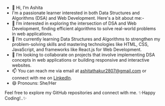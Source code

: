 - 👋 Hi, I’m Ashita
- I'm a passionate learner interested in both Data Structures and Algorithms (DSA) and Web Development. Here's a bit about me:-
- 👀 I’m interested in exploring the intersection of DSA and Web Development, finding efficient algorithms to solve real-world problems in web applications.
- 🌱 I’m currently learning Data Structures and Algorithms to strengthen my problem-solving skills and mastering technologies like HTML, CSS, JavaScript, and frameworks like React.js for Web Development.
- 💞️ I’m looking to collaborate on projects that involve implementing DSA concepts in web applications or building responsive and interactive websites.
- 📫 You can reach me via email at ashitathakur2807@gmail.com or connect with me on [LinkedIn](https://www.linkedin.com/in/ashita-thakur/).
- 😄 Pronouns: She/Her


Feel free to explore my GitHub repositories and connect with me. ✨Happy Coding!..✨
